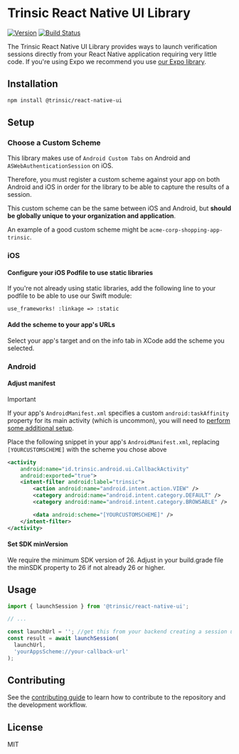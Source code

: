 # Trinsic React Native UI Library

[![Version](https://img.shields.io/npm/v/@trinsic/react-native-ui.svg)](https://www.npmjs.org/package/@trinsic/react-native-ui)
[![Build Status](https://github.com/trinsic-id/sdk/actions/workflows/ui-react-native-release.yml/badge.svg)](https://github.com/trinsic-id/sdk/actions?query=branch%main)

The Trinsic React Native UI Library provides ways to launch verification sessions directly from your React Native application requiring very little code. If you're using Expo we recommend you use [our Expo library](https://github.com/trinsic-id/sdk/ui-expo).

## Installation

```sh
npm install @trinsic/react-native-ui
```

## Setup

### Choose a Custom Scheme

This library makes use of `Android Custom Tabs` on Android and `ASWebAuthenticationSession` on iOS.

Therefore, you must register a custom scheme against your app on both Android and iOS in order for the library to be able to capture the results of a session.

This custom scheme can be the same between iOS and Android, but **should be globally unique to your organization and application**.

An example of a good custom scheme might be `acme-corp-shopping-app-trinsic`.

### iOS

#### Configure your iOS Podfile to use static libraries

If you're not already using static libraries, add the following line to your podfile to be able to use our Swift module:

```
use_frameworks! :linkage => :static
```

#### Add the scheme to your app's URLs

Select your app's target and on the info tab in XCode add the scheme you selected.

### Android

#### Adjust manifest

> [!IMPORTANT]  
> If your app's `AndroidManifest.xml` specifies a custom `android:taskAffinity` property for its main activity (which is uncommon), you will need to [perform some additional setup](https://github.com/trinsic-id/sdk-android-ui#3-optional-setup-task-affinity).

Place the following snippet in your app's `AndroidManifest.xml`, replacing `[YOURCUSTOMSCHEME]` with the scheme you chose above

```xml
<activity
    android:name="id.trinsic.android.ui.CallbackActivity"
    android:exported="true">
    <intent-filter android:label="trinsic">
        <action android:name="android.intent.action.VIEW" />
        <category android:name="android.intent.category.DEFAULT" />
        <category android:name="android.intent.category.BROWSABLE" />

        <data android:scheme="[YOURCUSTOMSCHEME]" />
    </intent-filter>
</activity>
```

#### Set SDK minVersion

We require the minimum SDK version of 26. Adjust in your build.grade file the minSDK property to 26 if not already 26 or higher.

## Usage

```js
import { launchSession } from '@trinsic/react-native-ui';

// ...

const launchUrl = ''; //get this from your backend creating a session using the createSession API
const result = await launchSession(
  launchUrl,
  'yourAppsScheme://your-callback-url'
);
```

## Contributing

See the [contributing guide](CONTRIBUTING.md) to learn how to contribute to the repository and the development workflow.

## License

MIT
